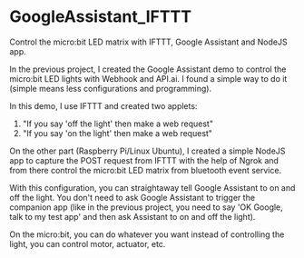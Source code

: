 # GoogleAssistant_IFTTT
Control the micro:bit LED matrix with IFTTT, Google Assistant and NodeJS app. 

In the previous project, I created the Google Assistant demo to control the micro:bit LED lights with Webhook and API.ai. I found a simple way to do it (simple means less configurations and programming). 

In this demo, I use IFTTT and created two applets:
1. "If you say 'off the light' then make a web request"
2. "If you say 'on the light' then make a web request"

On the other part (Raspberry Pi/Linux Ubuntu), I created a simple NodeJS app to capture the POST request from IFTTT with the help of
Ngrok and from there control the micro:bit LED matrix from bluetooth event service.

With this configuration, you can straightaway tell Google Assistant to on and off the light. You don't need to ask Google Assistant to trigger the companion app (like in the previous project, you need to say 'OK Google, talk to my test app' and then ask Assistant to on and off the light).

On the micro:bit, you can do whatever you want instead of controlling the light, you can control motor, actuator, etc.
